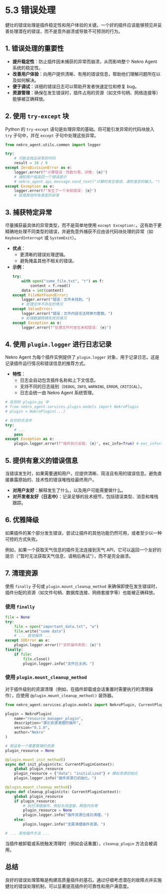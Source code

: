 # 5.3 错误处理

健壮的错误处理是插件稳定性和用户体验的关键。一个好的插件应该能够预见并妥善处理潜在的错误，而不是意外崩溃或导致不可预测的行为。

## 1. 错误处理的重要性

- **提升稳定性**：防止插件因未捕获的异常而崩溃，从而影响整个 Nekro Agent 系统的稳定性。
- **改善用户体验**：向用户提供清晰、有用的错误信息，帮助他们理解问题所在以及如何解决。
- **便于调试**：详细的错误日志可以帮助开发者快速定位和修复 bug。
- **资源管理**：确保在发生错误时，插件占用的资源（如文件句柄、网络连接等）能够被正确释放。

## 2. 使用 `try-except` 块

Python 的 `try-except` 语句是处理异常的基础。将可能引发异常的代码块放入 `try` 子句中，并在 `except` 子句中处理这些异常。

```python
from nekro_agent.utils.common import logger

try:
    # 可能会抛出异常的代码
    result = 10 / 0
except ZeroDivisionError as e:
    logger.error(f"计算错误：除数为零。详情: {e}")
    # 通知用户或返回一个错误提示
    # nekro_agent.api.message.send_text("计算时发生错误，请检查您的输入。")
except Exception as e:
    logger.error(f"发生了一个未知错误: {e}")
    # 处理其他所有类型的异常
```

## 3. 捕获特定异常

尽量捕获最具体的异常类型，而不是简单地使用 `except Exception:`。这有助于更精确地处理不同类型的错误，并避免意外捕获不应由该代码块处理的异常（如 `KeyboardInterrupt` 或 `SystemExit`）。

- **优点**：
    - 更清晰的错误处理逻辑。
    - 避免掩盖其他不相关的错误。
- **示例**：
    ```python
    try:
        with open("some_file.txt", "r") as f:
            content = f.read()
        data = int(content)
    except FileNotFoundError:
        logger.error("错误：文件未找到。")
        # 处理文件不存在的情况
    except ValueError:
        logger.error("错误：文件内容无法转换为整数。")
        # 处理数据转换失败的情况
    except Exception as e:
        logger.error(f"处理文件时发生未知错误: {e}")
    ```

## 4. 使用 `plugin.logger` 进行日志记录

Nekro Agent 为每个插件实例提供了 `plugin.logger` 对象，用于记录日志。这是记录插件运行情况和错误信息的推荐方式。

- **特性**：
    - 日志会自动包含插件名称和上下文信息。
    - 支持不同的日志级别（`DEBUG`, `INFO`, `WARNING`, `ERROR`, `CRITICAL`）。
    - 日志会统一由 Nekro Agent 系统管理。

```python
# 在你的 plugin.py 中
# from nekro_agent.services.plugin.models import NekroPlugin
# plugin = NekroPlugin(...)

# 在你的方法中
try:
    # ...
    pass
except Exception as e:
    plugin.logger.error(f"插件执行出错: {e}", exc_info=True) # exc_info=True 会记录堆栈跟踪信息
```

## 5. 提供有意义的错误信息

当错误发生时，如果需要通知用户，应提供清晰、简洁且有用的错误信息。避免直接暴露原始的、技术性的错误堆栈给最终用户。

- **对用户友好**：解释发生了什么，以及用户可能需要做什么。
- **对开发者友好（日志中）**：记录足够的技术细节，包括错误类型、消息和堆栈跟踪。

## 6. 优雅降级

如果插件的某个部分发生错误，尝试让插件的其他功能仍然可用，或者至少以一种可控的方式失败。

例如，如果一个获取天气信息的插件无法连接到天气 API，它可以返回一个友好的提示（"暂时无法获取天气信息，请稍后再试"），而不是完全崩溃。

## 7. 清理资源

使用 `finally` 子句或 `plugin.mount_cleanup_method` 来确保即使在发生错误时，插件分配的资源（如文件句柄、数据库连接、网络套接字等）也能被正确释放。

### 使用 `finally`

```python
file = None
try:
    file = open("important_data.txt", "w")
    file.write("some data")
    # ... 其他操作 ...
except IOError as e:
    plugin.logger.error(f"文件操作失败: {e}")
finally:
    if file:
        file.close()
        plugin.logger.info("文件已关闭。")
```

### 使用 `plugin.mount_cleanup_method`

对于插件级别的资源清理（例如，在插件卸载或会话重置时需要执行的清理操作），应使用 `@plugin.mount_cleanup_method()` 装饰器。

```python
from nekro_agent.services.plugin.models import NekroPlugin, CurrentPluginContext

plugin = NekroPlugin(
    name="resource_manager_plugin",
    description="演示资源清理的插件",
    version="0.1.0",
    author="Nekro"
)

# 假设有一个需要管理的资源
plugin_resource = None

@plugin.mount_init_method()
async def init_plugin(ctx: CurrentPluginContext):
    global plugin_resource
    plugin_resource = {"data": "initialized"} # 模拟资源初始化
    plugin.logger.info("插件资源已初始化。")

@plugin.mount_cleanup_method()
async def cleanup_plugin(ctx: CurrentPluginContext):
    global plugin_resource
    if plugin_resource:
        # 执行清理操作，例如关闭连接、释放内存等
        plugin_resource = None
        plugin.logger.info("插件资源已成功清理。")
    else:
        plugin.logger.info("无需清理插件资源。")

# ... 其他插件方法 ...
```
当插件被卸载或系统触发清理时（例如会话重置），`cleanup_plugin` 方法会被调用。

## 总结

良好的错误处理策略是构建高质量插件的基石。通过仔细考虑潜在的故障点并实施健壮的错误处理机制，可以显著提高插件的可靠性和用户满意度。 